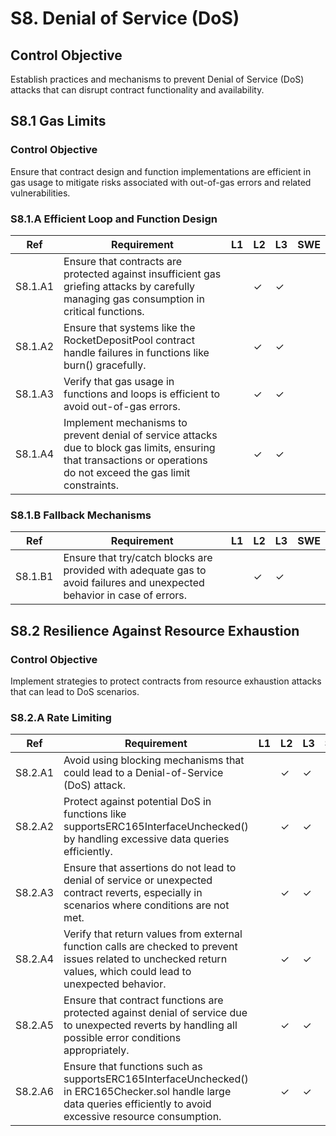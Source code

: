 # S8. Denial of Service (DoS)

## Control Objective
Establish practices and mechanisms to prevent Denial of Service (DoS) attacks that can disrupt contract functionality and availability.


## S8.1 Gas Limits

### Control Objective
Ensure that contract design and function implementations are efficient in gas usage to mitigate risks associated with out-of-gas errors and related vulnerabilities.

### S8.1.A Efficient Loop and Function Design

| Ref          | Requirement                                                                 | L1 | L2 | L3 | SWE |
| ------------ | --------------------------------------------------------------------------- | -- | -- | -- | --- |
| S8.1.A1      | Ensure that contracts are protected against insufficient gas griefing attacks by carefully managing gas consumption in critical functions. |    | ✓  | ✓  |     |
| S8.1.A2      | Ensure that systems like the RocketDepositPool contract handle failures in functions like burn() gracefully. |    | ✓  | ✓  |     |
| S8.1.A3      | Verify that gas usage in functions and loops is efficient to avoid out-of-gas errors. |    | ✓  | ✓  |     |
| S8.1.A4      | Implement mechanisms to prevent denial of service attacks due to block gas limits, ensuring that transactions or operations do not exceed the gas limit constraints. |    | ✓  | ✓  |     |

### S8.1.B Fallback Mechanisms

| Ref          | Requirement                                                                 | L1 | L2 | L3 | SWE |
| ------------ | --------------------------------------------------------------------------- | -- | -- | -- | --- |
| S8.1.B1      | Ensure that try/catch blocks are provided with adequate gas to avoid failures and unexpected behavior in case of errors. |    | ✓  | ✓  |     |


## S8.2 Resilience Against Resource Exhaustion

### Control Objective
Implement strategies to protect contracts from resource exhaustion attacks that can lead to DoS scenarios.

### S8.2.A Rate Limiting

| Ref          | Requirement                                                                 | L1 | L2 | L3 | SWE |
| ------------ | --------------------------------------------------------------------------- | -- | -- | -- | --- |
| S8.2.A1      | Avoid using blocking mechanisms that could lead to a Denial-of-Service (DoS) attack. |    | ✓  | ✓  |     |
| S8.2.A2      | Protect against potential DoS in functions like supportsERC165InterfaceUnchecked() by handling excessive data queries efficiently. |    | ✓  | ✓  |     |
| S8.2.A3      | Ensure that assertions do not lead to denial of service or unexpected contract reverts, especially in scenarios where conditions are not met. |    | ✓  | ✓  |     |
| S8.2.A4      | Verify that return values from external function calls are checked to prevent issues related to unchecked return values, which could lead to unexpected behavior. |    | ✓  | ✓  |     |
| S8.2.A5      | Ensure that contract functions are protected against denial of service due to unexpected reverts by handling all possible error conditions appropriately. |    | ✓  | ✓  |     |
| S8.2.A6      | Ensure that functions such as supportsERC165InterfaceUnchecked() in ERC165Checker.sol handle large data queries efficiently to avoid excessive resource consumption. |    | ✓  | ✓  |     |
